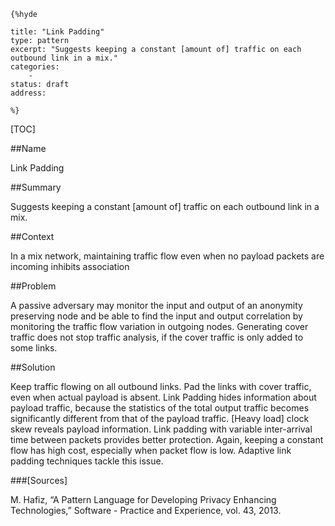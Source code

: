     {%hyde

    title: "Link Padding"
    type: pattern
    excerpt: "Suggests keeping a constant [amount of] traffic on each outbound link in a mix."
    categories:
        - 
    status: draft
    address:

    %}

[TOC]


##Name
<!--Primary name the pattern is known by.-->

Link Padding

<!--###[Also Known As]-->
<!-- All other names the pattern is known by.-->



##Summary
<!-- One short paragraph summarising the pattern.-->

Suggests keeping a constant [amount of] traffic on each outbound link in a mix.

##Context
<!-- The situations in which the pattern may apply.-->

In a mix network, maintaining traffic flow even when no payload packets are incoming inhibits association

##Problem
<!-- The problem a pattern addresses, including a list of forces describing why a problem might be difficult to solve.-->

A passive adversary may monitor the input and output of an anonymity preserving node and be able to find the input and output correlation by monitoring the traffic flow variation in outgoing nodes. Generating cover traffic does not stop traffic analysis, if the cover traffic is only added to some links.

##Solution
<!-- A concise description of how the pattern addresses the problem.-->

Keep traffic flowing on all outbound links. Pad the links with cover traffic, even when actual payload is absent. Link Padding hides information about payload traffic, because the statistics of the total output traffic becomes significantly different from that of the payload traffic. [Heavy load] clock skew reveals payload information. Link padding with variable inter-arrival time between packets provides better protection. Again, keeping a constant flow has high cost, especially when packet flow is low. Adaptive link padding techniques tackle this issue.

<!--###[Structure]-->
<!--A detailed specification of the structural aspects of the pattern. A class diagram if applicable.-->



<!--###[Implementation]-->
<!--Guidelines for implementing the pattern; code fragments; suggested PETS; policy fragments.-->



<!--##Consequences-->
<!--The advantages (benefits) and disadvantages (liabilities) of applying the pattern.-->



<!--###[Constraints]-->
<!-- limitations as a consequence of applying the pattern.-->



<!--##Examples-->
<!--Motivational example to see how the pattern is applied.-->



<!--###[Known Uses]-->
<!-- Pointers to various applications of the pattern.-->



<!--##See Also-->
<!-- Any pointers to relevant information, not contained in the subfields below.-->



<!--###[Related Patterns]-->
<!-- Supporting and conflicting patterns-->



###[Sources]
<!-- References to the original source of the pattern.-->

M. Hafiz, “A Pattern Language for Developing Privacy Enhancing Technologies,” Software - Practice and Experience, vol. 43, 2013.

<!--##General Comments-->
<!-- Separate discussion on the pattern.-->



<!--##Categories-->
<!-- Placeholder for future agreed upon categories as per collaboration's evaluation.-->

<!--##Tags-->
<!-- User definable descriptors for additional correlation.-->




